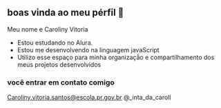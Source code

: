 ## boas vinda ao meu pérfil 💙

Meu nome e Caroliny Vitoria

- Estou estudando no Alura.
- Estou me desenvolvendo na linguagem javaScript
- Utilizo esse espaço para minha organizaçẫo e compartilhamento dos meus projetos desenvolvidos

### você entrar em contato comigo

Caroliny.vitoria.santos@escola.pr.gov.br
@_inta_da_caroll
